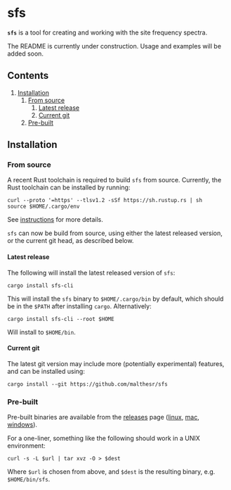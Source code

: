 # sfs

**`sfs`** is a tool for creating and working with the site frequency spectra.

The README is currently under construction. Usage and examples will be added soon.

## Contents

1. [Installation](#installation)
    1. [From source](#from-source)
	    1. [Latest release](#latest-release)
	    2. [Current git](#current-git)
    1. [Pre-built](#pre-built)

## Installation

### From source

A recent Rust toolchain is required to build `sfs` from source. Currently, the Rust toolchain can be installed by running:

```shell
curl --proto '=https' --tlsv1.2 -sSf https://sh.rustup.rs | sh
source $HOME/.cargo/env
```

See [instructions][rust-installation] for more details.

`sfs` can now be build from source, using either the latest released version, or the current git head, as described below.

#### Latest release

The following will install the latest released version of `sfs`:

```shell
cargo install sfs-cli
```

This will install the `sfs` binary to `$HOME/.cargo/bin` by default, which should be in the `$PATH` after installing `cargo`. Alternatively:

```shell
cargo install sfs-cli --root $HOME
```

Will install to `$HOME/bin`.

#### Current git

The latest git version may include more (potentially experimental) features, and can be installed using:

```shell
cargo install --git https://github.com/malthesr/sfs
```

### Pre-built

Pre-built binaries are available from the [releases][releases] page ([linux][linux-binary], [mac][mac-binary], [windows][windows-binary]).

For a one-liner, something like the following should work in a UNIX environment:

```shell
curl -s -L $url | tar xvz -O > $dest
```

Where `$url` is chosen from above, and `$dest` is the resulting binary, e.g. `$HOME/bin/sfs`.

[releases]: https://github.com/malthesr/sfs/releases/latest/
[linux-binary]: https://github.com/malthesr/sfs/releases/latest/download/sfs-x86_64-unknown-linux-gnu.tar.gz
[mac-binary]: https://github.com/malthesr/sfs/releases/latest/download/sfs-x86_64-apple-darwin.tar.gz
[windows-binary]: https://github.com/malthesr/sfs/releases/latest/download/sfs-x86_64-pc-windows-msvc.zip
[rust-installation]: https://www.rust-lang.org/tools/install
